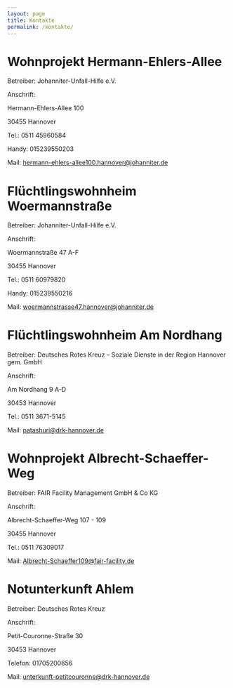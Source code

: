 ```yaml
---
layout: page
title: Kontakte
permalink: /kontakte/
---
```


# **Wohnprojekt Hermann-Ehlers-Allee**

Betreiber: Johanniter-Unfall-Hilfe e.V.

Anschrift:

Hermann-Ehlers-Allee 100

30455 Hannover

Tel.:  0511 45960584

Handy: 015239550203

Mail: hermann-ehlers-allee100.hannover@johanniter.de


# **Flüchtlingswohnheim Woermannstraße**

Betreiber: Johanniter-Unfall-Hilfe e.V.

Anschrift:

Woermannstraße 47 A-F

30455 Hannover

Tel.: 0511 60979820

Handy: 015239550216

Mail: woermannstrasse47.hannover@johanniter.de


# **Flüchtlingswohnheim Am Nordhang**

Betreiber: Deutsches Rotes Kreuz – Soziale Dienste in der Region Hannover gem. GmbH

Anschrift:

Am Nordhang 9 A-D

30453 Hannover

Tel.:  0511 3671-5145

Mail: patashuri@drk-hannover.de 


# **Wohnprojekt Albrecht-Schaeffer-Weg**

Betreiber: FAIR Facility Management GmbH & Co KG

Anschrift:

Albrecht-Schaeffer-Weg 107 - 109

30455 Hannover

Tel.:  0511 76309017

Mail: Albrecht-Schaeffer109@fair-facility.de


# **Notunterkunft Ahlem**

Betreiber: Deutsches Rotes Kreuz

Anschrift:

Petit-Couronne-Straße 30 

30453 Hannover

Telefon: 01705200656

Mail: unterkunft-petitcouronne@drk-hannover.de


